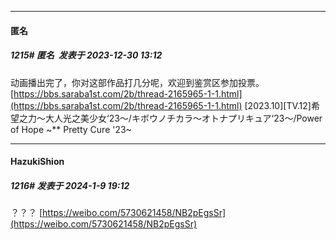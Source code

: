 
*****

####   匿名
##### 1215#        匿名   发表于 2023-12-30 13:12

动画播出完了，你对这部作品打几分呢，欢迎到鉴赏区参加投票。
[https://bbs.saraba1st.com/2b/thread-2165965-1-1.html](https://bbs.saraba1st.com/2b/thread-2165965-1-1.html)
[2023.10][TV.12]希望之力～大人光之美少女‘23～/キボウノチカラ〜オトナプリキュア‘23〜/Power of Hope ~** Pretty Cure '23~

*****

####  HazukiShion  
##### 1216#       发表于 2024-1-9 19:12

？？？
[https://weibo.com/5730621458/NB2pEgsSr](https://weibo.com/5730621458/NB2pEgsSr)


